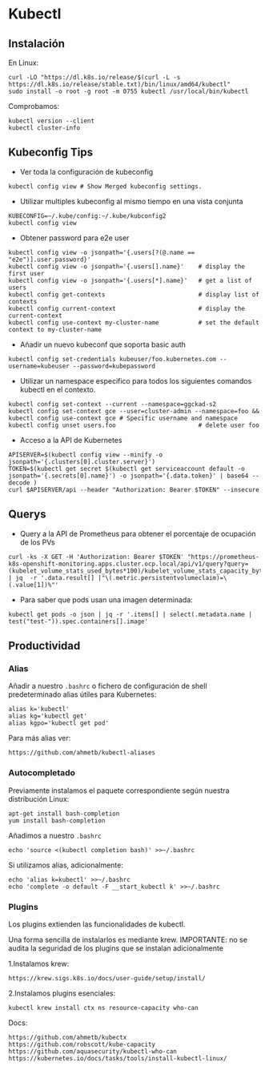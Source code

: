 # Kubectl

## Instalación
En Linux:
```shell
curl -LO "https://dl.k8s.io/release/$(curl -L -s https://dl.k8s.io/release/stable.txt)/bin/linux/amd64/kubectl"
sudo install -o root -g root -m 0755 kubectl /usr/local/bin/kubectl
```

Comprobamos:
```shell
kubectl version --client
kubectl cluster-info
```

## Kubeconfig Tips
- Ver toda la configuración de kubeconfig
```shell
kubectl config view # Show Merged kubeconfig settings.
```

- Utilizar multiples kubeconfig al mismo tiempo en una vista conjunta
```shell
KUBECONFIG=~/.kube/config:~/.kube/kubconfig2 
kubectl config view
```

- Obtener password para e2e user
```shell
kubectl config view -o jsonpath='{.users[?(@.name == "e2e")].user.password}'
kubectl config view -o jsonpath='{.users[].name}'    # display the first user
kubectl config view -o jsonpath='{.users[*].name}'   # get a list of users
kubectl config get-contexts                          # display list of contexts 
kubectl config current-context                       # display the current-context
kubectl config use-context my-cluster-name           # set the default context to my-cluster-name
```

- Añadir un nuevo kubeconf que soporta basic auth
```shell
kubectl config set-credentials kubeuser/foo.kubernetes.com --username=kubeuser --password=kubepassword
```
- Utilizar un namespace especifico para todos los siguientes comandos kubectl en el contexto.
```shell
kubectl config set-context --current --namespace=ggckad-s2
kubectl config set-context gce --user=cluster-admin --namespace=foo && kubectl config use-context gce # Specific username and namespace
kubectl config unset users.foo                       # delete user foo
```

- Acceso a la API de Kubernetes
```shell
APISERVER=$(kubectl config view --minify -o jsonpath='{.clusters[0].cluster.server}')
TOKEN=$(kubectl get secret $(kubectl get serviceaccount default -o jsonpath='{.secrets[0].name}') -o jsonpath='{.data.token}' | base64 --decode )
curl $APISERVER/api --header "Authorization: Bearer $TOKEN" --insecure
```

## Querys

- Query a la API de Prometheus para obtener el porcentaje de ocupación de los PVs
```shell
curl -ks -X GET -H 'Authorization: Bearer $TOKEN' "https://prometheus-k8s-openshift-monitoring.apps.cluster.ocp.local/api/v1/query?query=(kubelet_volume_stats_used_bytes*100)/kubelet_volume_stats_capacity_bytes" | jq  -r '.data.result[] |"\(.metric.persistentvolumeclaim)=\(.value[1])%"'
```

- Para saber que pods usan una imagen determinada:
```shell
kubectl get pods -o json | jq -r '.items[] | select(.metadata.name | test("test-")).spec.containers[].image'
```

## Productividad
### Alias
Añadir a nuestro `.bashrc` o fichero de configuración de shell predeterminado alias útiles para Kubernetes:

	alias k='kubectl'
	alias kg='kubectl get'
	alias kgpo='kubectl get pod'

Para más alias ver: 

	https://github.com/ahmetb/kubectl-aliases

### Autocompletado

Previamente instalamos el paquete correspondiente según nuestra distribución Linux:

	apt-get install bash-completion 
	yum install bash-completion

Añadimos a nuestro `.bashrc`

	echo 'source <(kubectl completion bash)' >>~/.bashrc

Si utilizamos alias, adicionalmente:

	echo 'alias k=kubectl' >>~/.bashrc
	echo 'complete -o default -F __start_kubectl k' >>~/.bashrc
 
### Plugins
Los plugins extienden las funcionalidades de kubectl.

Una forma sencilla de instalarlos es mediante krew. IMPORTANTE: no se audita la seguridad de los plugins que se instalan adicionalmente

1.Instalamos krew:

	https://krew.sigs.k8s.io/docs/user-guide/setup/install/

2.Instalamos plugins esenciales:

	kubectl krew install ctx ns resource-capacity who-can

Docs:
	
	https://github.com/ahmetb/kubectx
	https://github.com/robscott/kube-capacity
 	https://github.com/aquasecurity/kubectl-who-can
  	https://kubernetes.io/docs/tasks/tools/install-kubectl-linux/


